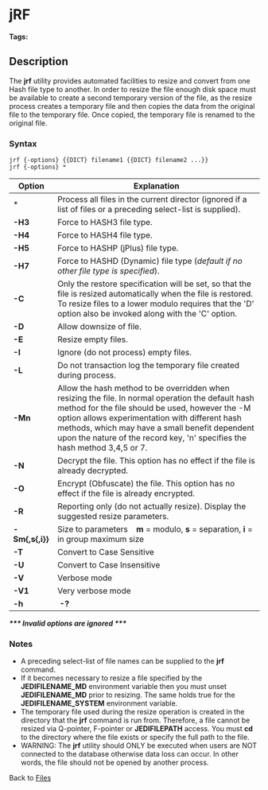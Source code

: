 # jRF

<PageHeader />

**Tags:**
<badge text='hash files' vertical='middle' />
<badge text='file resize' vertical='middle' />

## Description

The **jrf** utility provides automated facilities to resize and convert from one Hash file type to another. In order to resize the file enough disk space must be available to create a second temporary version of the file, as the resize process creates a temporary file and then copies the data from the original file to the temporary file. Once copied, the temporary file is renamed to the original file.

### Syntax

```
jrf {-options} {{DICT} filename1 {{DICT} filename2 ...}}
jrf {-options} *
```

| Option | Explanation |
| --- | --- |
| \* | Process all files in the current director (ignored if a list of files or a preceding select-list is supplied). |
| **-H3** | Force to HASH3 file type. |
| **-H4** | Force to HASH4 file type. |
| **-H5** | Force to HASHP (jPlus) file type. |
| **-H7** | Force to HASHD (Dynamic) file type (*default if no other file type is specified*). |
| **-C** | Only the restore specification will be set, so that the file is resized automatically when the file is restored. To resize files to a lower modulo requires that the 'D' option also be invoked along with the 'C' option. |
| **-D** | Allow downsize of file. |
| **-E** | Resize empty files. |
| **-I** | Ignore (do not process) empty files. |
| **-L** | Do not transaction log the temporary file created during process. |
| **-Mn** | Allow the hash method to be overridden when resizing the file. In normal operation the default hash method for the file should be used, however the -M option allows experimentation with different hash methods, which may have a small benefit dependent upon the nature of the record key, 'n' specifies the hash method 3,4,5 or 7. |
| **-N** | Decrypt the file. This option has no effect if the file is already decrypted. |
| **-O** | Encrypt (Obfuscate) the file. This option has no effect if the file is already encrypted. |
| **-R** | Reporting only (do not actually resize). Display the suggested resize parameters. |
| **-Sm{,s{,i}}** | Size to parameters    **m** = modulo, **s** = separation, **i** = in group maximum size |
| **-T** | Convert to Case Sensitive |
| **-U** | Convert to Case Insensitive |
| **-V** | Verbose mode |
| **-V1** | Very verbose mode |
| **-h** | **-?** | Display syntax and options |

***\*\*\* Invalid options are ignored \*\*\****

### Notes

- A preceding select-list of file names can be supplied to the **jrf** command.
- If it becomes necessary to resize a file specified by the **JEDIFILENAME\_MD** environment variable then you must unset **JEDIFILENAME\_MD** prior to resizing. The same holds true for the **JEDIFILENAME\_SYSTEM** environment variable.
- The temporary file used during the resize operation is created in the directory that the **jrf** command is run from. Therefore, a file cannot be resized via Q-pointer, F-pointer or **JEDIFILEPATH** access. You must **cd** to the directory where the file exists or specify the full path to the file.
- WARNING: The **jrf** utility should ONLY be executed when users are NOT connected to the database otherwise data loss can occur. In other words, the file should not be opened by another process.

Back to [Files](./../README.md)

<PageFooter />
